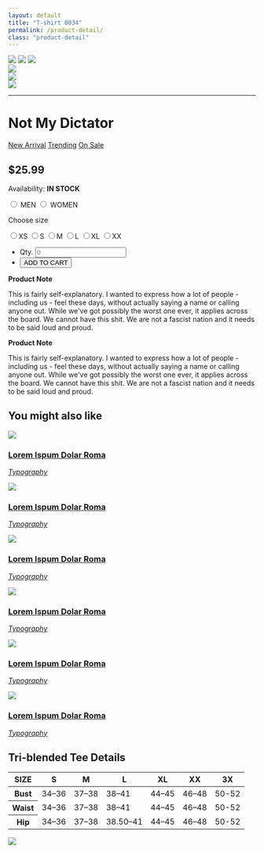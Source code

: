 ```yaml
---
layout: default
title: "T-shirt 0034"
permalink: /product-detail/
class: "product-detail"
---
```

<div class="pro-container">
	<div class="container-fluid pro-wrp">
		<div class="row pro-item">
			<div class="col-md-5 col-md-offset-1 col-sm-6 col-xs-12">
				<div class="carousel carousel-main fw-image" data-flickity>
					<img src="{{ site.baseurl }}/images/products/adults/product-detail/black.jpg">
					<img src="{{ site.baseurl }}/images/products/adults/product-detail/navy.jpg">
					<img src="{{ site.baseurl }}/images/products/adults/product-detail/design.jpg">
				</div>
				<div class="carousel carousel-nav" data-flickity='{ "asNavFor": ".carousel-main", "pageDots": false }'>
					<div class="carousel-cell">
						<img src="{{ site.baseurl }}/images/products/adults/product-detail/black.jpg">
					</div>
					<div class="carousel-cell">
						<img src="{{ site.baseurl }}/images/products/adults/product-detail/navy.jpg">
					</div>
					<div class="carousel-cell">
						<img src="{{ site.baseurl }}/images/products/adults/product-detail/design.jpg">
					</div>
				</div>
				<hr class="visible-xs">
			</div>
			<div class="col-md-5 col-sm-6 col-xs-12">
				<h1 class="pro-name">Not My Dictator</h1>
				<div class="pro-tags">
					<a href="" class="tee-tag btn-xs btn-success">New Arrival</a>
					<a href="" class="tee-tag btn-xs btn-warning">Trending</a>
					<a href="" class="tee-tag btn-xs btn-danger">On Sale</a>
				</div>
				<h2 class="pro-price">$25.99</h2>
				<p class="text-md pro-stock">Availability: <b class="nd-color">IN STOCK</b></p>
				<div class="btn-group btn-group-lg pro-gender" data-toggle="buttons">
					<label class="btn active">
						<input name="gender" value="men" type="radio"><span class="icon-symbol-male"></span> MEN
					</label>
					<label class="btn">
						<input name="gender" value="women" type="radio"><span class="icon-symbol-female"></span> WOMEN
					</label>
				</div>
				<div class="pro-size">
					<p class="text-md">Choose size</p>
					<div class="btn-group" data-toggle="buttons">
						<label class="btn radio-inline active">
							<input name="size" value="xs" type="radio">XS
						</label>
						<label class="btn radio-inline">
							<input name="size" value="s" type="radio">S
						</label>
						<label class="btn radio-inline">
							<input name="size" value="m" type="radio">M
						</label>
						<label class="btn radio-inline">
							<input name="size" value="l" type="radio">L
						</label>
						<label class="btn radio-inline">
							<input name="size" value="xl" type="radio">XL
						</label>
						<label class="btn radio-inline">
							<input name="size" value="xx" type="radio">XX
						</label>
					</div>
				</div>
				<div class="pro-action">
					<ul class="list-inline">
						<li class="pro-quantity">
							<div class="input-group input-group-lg">
								<span class="input-group-addon" id="quantity">Qty.</span>
								<input type="text" class="form-control" placeholder="0" aria-describedby="quantity">
							</div>
						</li>
						<li class="pro-purchase">
							<button class="btn btn-lg main-btn">ADD TO CART</button>
						</li>
					</ul>
				</div>
				<div class="pro-des hidden-sm">
					<p class="text-md"><b>Product Note</b></p>
					<p class="text-md">
						This is fairly self-explanatory. I wanted to express how a lot of people - including us - feel these days, without actually saying a name or calling anyone out. While we've got possibly the worst one ever, it applies across the board. We cannot have this shit. We are not a fascist nation and it needs to be said loud and proud.
					</p>
				</div>
			</div>
			<div class="pro-des visible-sm col-sm-12">
				<p class="text-md"><b>Product Note</b></p>
				<p class="text-md">
					This is fairly self-explanatory. I wanted to express how a lot of people - including us - feel these days, without actually saying a name or calling anyone out. While we've got possibly the worst one ever, it applies across the board. We cannot have this shit. We are not a fascist nation and it needs to be said loud and proud.
				</p>
			</div>
		</div>
	</div>
</div>
<div class="pro-container rd-bg">
	<div class="container-fluid pro-wrp">
		<div class="row">
			<h2 class="text-center text-light">You might also like</h2>
			<div class="col-md-2 col-sm-4 col-xs-6 pro-item text-center">
				<div class="thumbnail">
					<a href="product-detail.html">
						<img src="{{ site.baseurl }}/images/products/recommend/01.jpg">
						<div class="caption text-center">
							<h3 class="text-xlg pro-tit">Lorem Ispum Dolar Roma</h3>
							<p class="pro-cat"><i class="nd-color">Typography</i></p>
						</div>
					</a>
				</div>
			</div>
			<div class="col-md-2 col-sm-4 col-xs-6 pro-item text-center">
				<div class="thumbnail">
					<a href="product-detail.html">
						<img src="{{ site.baseurl }}/images/products/recommend/02.jpg">
						<div class="caption text-center">
							<h3 class="text-xlg pro-tit">Lorem Ispum Dolar Roma</h3>
							<p class="pro-cat"><i class="nd-color">Typography</i></p>
						</div>
					</a>
				</div>
			</div>
			<div class="col-md-2 col-sm-4 col-xs-6 pro-item text-center">
				<div class="thumbnail">
					<a href="product-detail.html">
						<img src="{{ site.baseurl }}/images/products/recommend/03.jpg">
						<div class="caption text-center">
							<h3 class="text-xlg pro-tit">Lorem Ispum Dolar Roma</h3>
							<p class="pro-cat"><i class="nd-color">Typography</i></p>
						</div>
					</a>
				</div>
			</div>
			<div class="col-md-2 col-sm-4 col-xs-6 pro-item text-center">
				<div class="thumbnail">
					<a href="product-detail.html">
						<img src="{{ site.baseurl }}/images/products/recommend/04.jpg">
						<div class="caption text-center">
							<h3 class="text-xlg pro-tit">Lorem Ispum Dolar Roma</h3>
							<p class="pro-cat"><i class="nd-color">Typography</i></p>
						</div>
					</a>
				</div>
			</div>
			<div class="col-md-2 col-sm-4 col-xs-6 pro-item text-center">
				<div class="thumbnail">
					<a href="product-detail.html">
						<img src="{{ site.baseurl }}/images/products/recommend/05.jpg">
						<div class="caption text-center">
							<h3 class="text-xlg pro-tit">Lorem Ispum Dolar Roma</h3>
							<p class="pro-cat"><i class="nd-color">Typography</i></p>
						</div>
					</a>
				</div>
			</div>
			<div class="col-md-2 col-sm-4 col-xs-6 pro-item text-center">
				<div class="thumbnail">
					<a href="product-detail.html">
						<img src="{{ site.baseurl }}/images/products/recommend/06.jpg">
						<div class="caption text-center">
							<h3 class="text-xlg pro-tit">Lorem Ispum Dolar Roma</h3>
							<p class="pro-cat"><i class="nd-color">Typography</i></p>
						</div>
					</a>
				</div>
			</div>
		</div>
	</div>
</div>
<div class="pro-container pro-size-info">
	<div class="container-fluid pro-wrp">
		<div class="row">
			<div class="col-md-10 col-md-offset-1 col-xs-12">
				<h2 class="text-light text-center">Tri-blended Tee Details</h2>
			</div>
			<div class="col-lg-7 col-lg-offset-1 col-md-offset-1 col-md-6 col-sm-7 col-xs-12 table-responsive">
				<table class="table pro-size-table">
					<thead>
						<tr>
							<th class="uppercase">SIZE</th>
							<th class="text-center">S</th>
							<th class="text-center">M</th>
							<th class="text-center">L</th>
							<th class="text-center">XL</th>
							<th class="text-center">XX</th>
							<th class="text-center">3X</th>
						</tr>
					</thead>
					<tbody>
						<tr>
							<th class="uppercase">Bust</th>
							<td class="text-center">34–36</td>
							<td class="text-center">37–38</td>
							<td class="text-center">38–41</td>
							<td class="text-center">44–45</td>
							<td class="text-center">46–48</td>
							<td class="text-center">50-52</td>
						</tr>
						<tr>
							<th class="uppercase">Waist</th>
							<td class="text-center">34–36</td>
							<td class="text-center">37–38</td>
							<td class="text-center">38–41</td>
							<td class="text-center">44–45</td>
							<td class="text-center">46–48</td>
							<td class="text-center">50-52</td>
						</tr>
						<tr>
							<th class="uppercase">Hip</th>
							<td class="text-center">34–36</td>
							<td class="text-center">37–38</td>
							<td class="text-center">38.50–41</td>
							<td class="text-center">44–45</td>
							<td class="text-center">46–48</td>
							<td class="text-center">50-52</td>
						</tr>
					</tbody>
				</table>
			</div>
			<div class="col-lg-3 col-md-4 col-sm-5 col-xs-12 pro-size-img text-center">
				<img src="{{ site.baseurl }}/images/tshirt-size.png">
			</div>
		</div>
	</div>
</div>